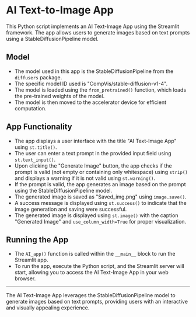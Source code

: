 # AI Text-to-Image App

This Python script implements an AI Text-Image App using the Streamlit framework. The app allows users to generate images based on text prompts using a StableDiffusionPipeline model.

## Model

- The model used in this app is the StableDiffusionPipeline from the `diffusers` package.
- The specific model ID used is "CompVis/stable-diffusion-v1-4".
- The model is loaded using the `from_pretrained()` function, which loads the pre-trained weights of the model.
- The model is then moved to the accelerator device for efficient computation.

## App Functionality

- The app displays a user interface with the title "AI Text-Image App" using `st.title()`.
- The user can enter a text prompt in the provided input field using `st.text_input()`.
- Upon clicking the "Generate Image" button, the app checks if the prompt is valid (not empty or containing only whitespace) using `strip()` and displays a warning if it is not valid using `st.warning()`.
- If the prompt is valid, the app generates an image based on the prompt using the StableDiffusionPipeline model.
- The generated image is saved as "Saved_img.png" using `image.save()`.
- A success message is displayed using `st.success()` to indicate that the image generation and saving were successful.
- The generated image is displayed using `st.image()` with the caption "Generated Image" and `use_column_width=True` for proper visualization.

## Running the App

- The `AI_app()` function is called within the `__main__` block to run the Streamlit app.
- To run the app, execute the Python script, and the Streamlit server will start, allowing you to access the AI Text-Image App in your web browser.

---

The AI Text-Image App leverages the StableDiffusionPipeline model to generate images based on text prompts, providing users with an interactive and visually appealing experience.
